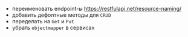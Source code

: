 - переименовать endpoint-ы https://restfulapi.net/resource-naming/
- добавить дефолтные методы для `CRUD`
- переделать на `Get` и `Put`
- убрать `objectmapper` в сервисах